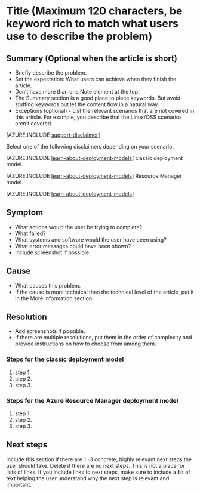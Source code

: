<properties
   pageTitle="Page title that displays in the browser tab and search results"
   description="Article description that will be displayed on landing pages and in most search results"
   services="service-name"
   documentationCenter="dev-center-name"
   authors="GitHub-alias-of-only-one-author"
   manager="manager-alias"
   editor=""
   tags="comma-separates-additional-tags-if-required"/>

<tags
   ms.service="required"
   ms.devlang="may be required"
   ms.topic="article"
   ms.tgt_pltfrm="may be required"
   ms.workload="required"
   ms.date="mm/dd/yyyy"
   ms.author="Your MSFT alias or your full email address;semicolon separates two or more"/>
   
# Title (Maximum 120 characters, be keyword rich to match what users use to describe the problem)

## Summary (Optional when the article is short)
- Briefly describe the problem.
- Set the expectation: What users can achieve when they finish the article.
- Don’t have more than one Note element at the top.
- The Summary section is a good place to place keywords. But avoid stuffing keywords but let the content flow in a natural way.
- Exceptions (optional) - List the relevant scenarios that are not covered in this article. For example, you describe that the Linux/OSS scenarios aren't covered.


[AZURE.INCLUDE [support-disclaimer](../../includes/support-disclaimer.md)]

Select one of the following disclaimers depending on your scenario.

[AZURE.INCLUDE [learn-about-deployment-models](../../includes/learn-about-deployment-models-rm-include.md)] classic deployment model.

[AZURE.INCLUDE [learn-about-deployment-models](../../includes/learn-about-deployment-models-classic-include.md)] Resource Manager model.

[AZURE.INCLUDE [learn-about-deployment-models](../../learn-about-deployment-models-both-include.md)]


## Symptom
-	What actions would the user be trying to complete? 
-	What failed? 
-	What systems and software would the user have been using? 
-	What error messages could have been shown?
-	Include screenshot if possible

## Cause
-	What causes this problem.
-	If the cause is more technical than the technical level of the article, put it in the More information section.

## Resolution
-	Add screenshots if possible.
-	If there are multiple resolutions, put them in the order of complexity and provide instructions on how to choose from among them.

### Steps for the classic deployment model
1. step 1.
2. step 2.
3. step 3.

### Steps for the Azure Resource Manager deployment model
1. step 1.
2. step 2.
3. step 3.

## Next steps
Include this section if there are 1 -3 concrete, highly relevant next steps the user should take. Delete if there are no next steps. This is not a place for lists of links. If you include links to next steps, make sure to include a bit of text helping the user understand why the next step is relevant and important.

